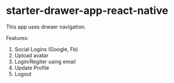 # starter-drawer-app-react-native
This app uses drwaer navigation.

Features:
1) Social Logins (Google, Fb)
2) Upload avatar
3) Login/Regiter using email
4) Update Profile
5) Logout
